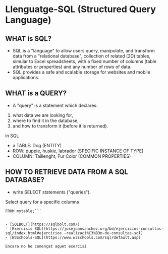 # Llenguatge-SQL (Structured Query Language)

## WHAT is SQL?
- SQL is a "language" to allow users query, manipulate, and transform data from a "relational database", collection of related (2D) tables, simular to Excel spreadsheets, with a fixed number of columns (table attributes or properties) and any number of rows of data.
- SQL provides a safe and scalable storage for websites and mobile applications.

## WHAT is a QUERY?
- A "query" is a statement which declares:
1) what data we are looking for, 
2) where to find it in the database, 
3) and how to transform it (before it is returned).


in SQL 
- a TABLE: Dog (ENTITY)
- ROW: puppie, huskie, labrador (SPECIFIC INSTANCE OF TYPE)
- COLUMN: Taillenght, Fur Color (COMMON PROPERTIES)


## HOW TO RETRIEVE DATA FROM A SQL DATABASE? 
-  write SELECT statements ("queries").

Select query for a specific columns
```SELECT column, another_column, …
FROM mytable;```


- [SQLBOLT](https://sqlbolt.com/)
- [Exercisis SQL](https://josejuansanchez.org/bd/ejercicios-consultas-sql/index.html#ejercicios.-realizaci%C3%B3n-de-consultas-sql)
- [W3Schools-SQL](https://www.w3schools.com/sql/default.asp)

Encara no he començat aquet exercisi


